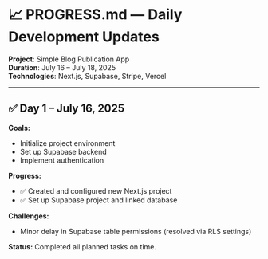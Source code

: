 # 📈 PROGRESS.md — Daily Development Updates

**Project**: Simple Blog Publication App  
**Duration**: July 16 – July 18, 2025  
**Technologies**: Next.js, Supabase, Stripe, Vercel

---

## ✅ Day 1 – July 16, 2025

**Goals:**
- Initialize project environment
- Set up Supabase backend
- Implement authentication

**Progress:**
- ✅ Created and configured new Next.js project
- ✅ Set up Supabase project and linked database

**Challenges:**
- Minor delay in Supabase table permissions (resolved via RLS settings)

**Status:** Completed all planned tasks on time.
